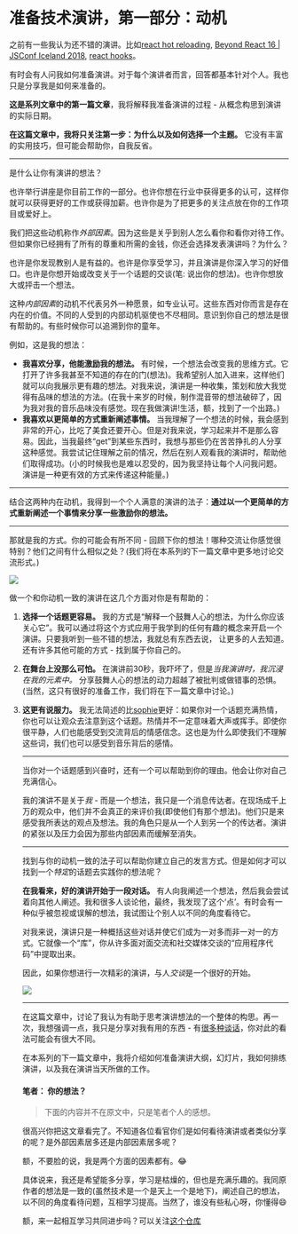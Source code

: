 # 准备技术演讲，第一部分：动机

之前有一些我认为还不错的演讲。比如[react hot reloading](https://www.youtube.com/watch?v=xsSnOQynTHs), [Beyond React 16 | JSConf Iceland 2018](https://www.youtube.com/watch?v=nLF0n9SACd4), [react hooks](https://www.youtube.com/watch?v=dpw9EHDh2bM)。

有时会有人问我如何准备演讲。对于每个演讲者而言，回答都基本针对个人。我也只是分享我是如何来准备的。

**这是系列文章中的第一篇文章**，我将解释我准备演讲的过程 - 从概念构思到演讲的实际日期。

**在这篇文章中，我将只关注第一步：为什么以及如何选择一个主题。** 它没有丰富的实用技巧，但可能会帮助你，自我反省。

------

是什么让你有演讲的想法？

也许举行讲座是你目前工作的一部分。也许你想在行业中获得更多的认可，这样你就可以获得更好的工作或获得加薪。也许你是为了把更多的关注点放在你的工作项目或爱好上。

我们把这些动机称作*外部因素*。因为这些是关乎到别人怎么看你和看你对待工作。但如果你已经拥有了所有的尊重和所需的金钱，你还会选择发表演讲吗？为什么？

也许是你发现教别人是有益的。也许是你享受学习，并且演讲是你深入学习的好借口。也许是你想开始或改变关于一个话题的交谈(笔: 说出你的想法)。也许你想放大或抨击一个想法。



这种*内部因素*的动机不代表另外一种愿景，如专业认可。这些东西对你而言是存在内在的价值。不同的人受到的内部动机驱使也不尽相同。意识到你自己的想法是很有帮助的。有些时候你可以追溯到你的童年。

例如，这是我的想法：

- **我喜欢分享，他能激励我的想法。** 有时候，一个想法会改变我的思维方式。它打开了许多我甚至不知道的存在的门(想法)。我希望别人加入进来，这样他们就可以向我展示更有趣的想法。对我来说，演讲是一种收集，策划和放大我觉得有品味的想法的方法。(在我十来岁的时候，制作混音带的想法破碎了，因为我对我的音乐品味没有感觉。现在我做演讲!生活，额，找到了一个出路。)
- **我喜欢以更简单的方式重新阐述事情。** 当我理解了一个想法的时候，我会感到非常的开心，比吃了美食还要开心。但是对我来说，学习起来并不是那么容易。因此，当我最终“get”到某些东西时，我想与那些仍在苦苦挣扎的人分享这种感觉。我尝试记住理解之前的情况，然后在别人观看我的演讲时，帮助他们取得成功。(小的时候我也是难以忍受的，因为我坚持让每个人问我问题。演讲是一种更有效的方式来传递这种能量。)

------

​	结合这两种内在动机，我得到一个个人满意的演讲的法子：**通过以一个更简单的方式重新阐述一个事情来分享一些激励你的想法。** 

------

那就是我的方式。你的可能会有所不同 - 回顾下你的想法！哪种交流让你感觉很特别？他们之间有什么相似之处？(我们将在本系列的下一篇文章中更多地讨论交流形式。)

![](https://overreacted.io/static/db2622db20b3b3b7774017caac1037ae/c1266/patronus.jpg)

做一个和你动机一致的演讲在这几个方面对你是有帮助的：

1. **选择一个话题更容易。** 我的方式是“解释一个鼓舞人心的想法，为什么你应该关心它”。我可以通过将这个方式应用于我学到的任何有趣的概念来开启一个演讲。只要我听到一些不错的想法，我就总有东西去说， 让更多的人去知道。还有许多其他可能的方式 - 找到属于你自己的。

2. **在舞台上没那么可怕。** 在演讲前30秒，我吓坏了，但是*当我演讲时，我沉浸在我的元素中。* 分享鼓舞人心的想法的动力超越了被批判或做错事的恐惧。(当然，这只有很好的准备工作，我们将在下一篇文章中讨论。)

3. **这更有说服力。** 我无法简述的比[sophie](https://mobile.twitter.com/sophiebits/status/1077723835481284608)更好：如果你对一个话题充满热情，你也可以让观众去注意到这个话题。热情并不一定意味着大声或挥手。即使你很平静，人们也能感受到交流背后的情感信念。这也是为什么即使我们不理解这些词，我们也可以感受到音乐背后的感情。

   ------

   当你对一个话题感到兴奋时，还有一个可以帮助到你的理由。他会让你对自己充满信心。

   我的演讲不是关于*我*  - 而是一个想法，我只是一个消息传达者。在现场成千上万的观众中，他们并不会真正的来评价我(即使他们有那个想法)。他们只是来感受我所表达的观点及想法。我的角色只是从一个人到另一个的传达者。演讲的紧张以及压力会因为那些内部因素而缓解至消失。

   ------

   找到与你的动机一致的法子可以帮助你建立自己的发言方式。但是如何才可以找到一个*特定*的话题去实践你的想法呢？

   **在我看来，好的演讲开始于一段对话。** 有人向我阐述一个想法，然后我会尝试着向其他人阐述。我和很多人谈论他，最终，我发现了这个‘点’。有时会有一种似乎被忽视或误解的想法，我试图让个别人以不同的角度看待它。

   对我来说，演讲只是一种概括这些对话并使它们成为一对多而非一对一的方式。它就像一个“库”，你从许多面对面交流和社交媒体交谈的“应用程序代码”中提取出来。

   因此，如果你想进行一次精彩的演讲，与人*交谈*是一个很好的开始。

   ![](https://overreacted.io/static/7c324114478c65f71622e8f823dceee3/db559/cauldron.jpg)

   ------

   在这篇文章中，讨论了我认为有助于思考演讲想法的一个整体的构思。再一次，我想强调一点，我只是分享对我有用的东西 - 有[很多种谈话](https://mobile.twitter.com/jackiehluo/status/1077717283026411520)，你对此的看法可能会有很大不同。

   在本系列的下一篇文章中，我将介绍如何准备演讲大纲，幻灯片，我如何排练演讲，以及我在演讲当天所做的工作。

   #### 笔者： 你的想法？

   > 下面的内容并不在原文中，只是笔者个人的感想。

   很高兴你把这文章看完了。不知道各位看官你们是如何看待演讲或者类似分享的呢？是外部因素居多还是内部因素居多呢？

   额，不要脸的说，我是两个方面的因素都有。:joy: 

   具体说来，我还是希望能多分享，学习是枯燥的，但也是充满乐趣的。我同原作者的想法是一致的(虽然技术是一个是天上一个是地下)，阐述自己的想法，以不同的角度看待问题，互相学习提高。当然了，谁没有些私心呀，你懂得​ :smile:


   额，来一起相互学习共同进步吗？可以关注[这个仓库](https://github.com/xiaohesong/TIL) 
